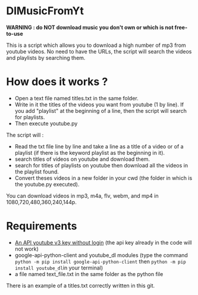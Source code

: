 # DlMusicFromYt
__WARNING : do NOT download music you don't own or which is not free-to-use__

This is a script which allows you to download a high number of mp3 from  youtube videos.
No need to have the URLs, the script will search the videos and playlists by searching them.
# How does it works ?

* Open a text file named titles.txt in the same folder.
* Write in it the titles of the videos you want from youtube (1 by line). If you add "playlist" at the beginning of a line, then the script will search for playlists.
* Then execute youtube.py

The script will :
* Read the txt file line by line and take a line as a title of a video or of a playlist (if there is the keyword playlist as the beginning in it).
* search titles of videos on youtube and download them.
* search for titles of playlists on youtube then download all the videos in the playlist found.
* Convert theses videos in a new folder in your cwd (the folder in which is the youtube.py executed).

You can download videos in mp3, m4a, flv, webm, and mp4 in 1080,720,480,360,240,144p.

# Requirements
* [An API youtube v3 key without login](https://developers.google.com/youtube/registering_an_application)
  (the api key already in the code will not work)
* google-api-python-client and youtube_dl modules (type the command ``python -m pip install google-api-python-client`` then ``python -m pip install youtube_dl``in your terminal)
* a file named  text_file.txt in the same folder as the python file

There is an example of a titles.txt correctly written in this git.
